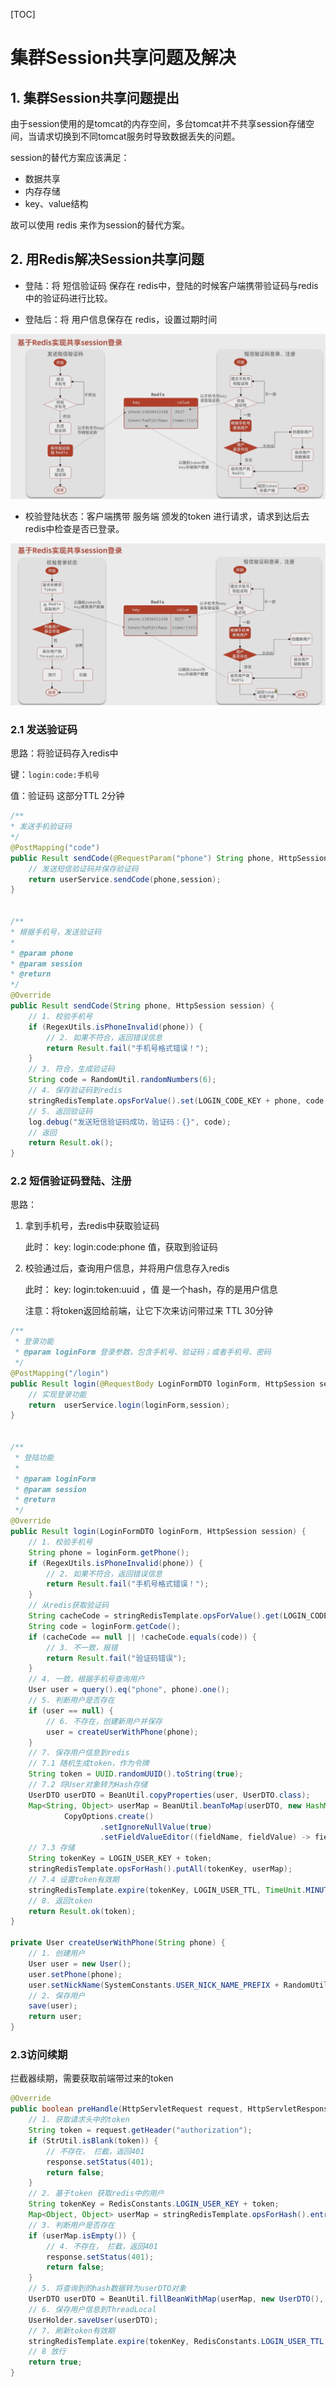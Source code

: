 [TOC]





# 集群Session共享问题及解决



## 1. 集群Session共享问题提出

由于session使用的是tomcat的内存空间，多台tomcat并不共享session存储空间，当请求切换到不同tomcat服务时导致数据丢失的问题。

session的替代方案应该满足：

- 数据共享
- 内存存储
- key、value结构

故可以使用 redis 来作为session的替代方案。



## 2. 用Redis解决Session共享问题

- 登陆：将 短信验证码 保存在 redis中，登陆的时候客户端携带验证码与redis中的验证码进行比较。

- 登陆后：将 用户信息保存在 redis，设置过期时间

![image-20221107234840290](06_集群session共享问题及解决/image-20221107234840290.png)

- 校验登陆状态：客户端携带 服务端 颁发的token 进行请求，请求到达后去redis中检查是否已登录。

![image-20221107235431321](06_集群session共享问题及解决/image-20221107235431321.png)

### 2.1 发送验证码

思路：将验证码存入redis中

键：`login:code:手机号`

值：验证码   这部分TTL 2分钟

```java
/**
* 发送手机验证码
*/
@PostMapping("code")
public Result sendCode(@RequestParam("phone") String phone, HttpSession session) {
    // 发送短信验证码并保存验证码
    return userService.sendCode(phone,session);
}


/**
* 根据手机号，发送验证码
*
* @param phone
* @param session
* @return
*/
@Override
public Result sendCode(String phone, HttpSession session) {
    // 1. 校验手机号
    if (RegexUtils.isPhoneInvalid(phone)) {
        // 2. 如果不符合，返回错误信息
        return Result.fail("手机号格式错误！");
    }
    // 3. 符合，生成验证码
    String code = RandomUtil.randomNumbers(6);
    // 4. 保存验证码到redis
    stringRedisTemplate.opsForValue().set(LOGIN_CODE_KEY + phone, code, LOGIN_CODE_TTL, TimeUnit.MINUTES);
    // 5. 返回验证码
    log.debug("发送短信验证码成功，验证码：{}", code);
    // 返回
    return Result.ok();
}
```



### 2.2 短信验证码登陆、注册

思路：

1. 拿到手机号，去redis中获取验证码

   此时： key:  login:code:phone 值，获取到验证码

2. 校验通过后，查询用户信息，并将用户信息存入redis

   此时： key:  login:token:uuid ，值 是一个hash，存的是用户信息

   注意：将token返回给前端，让它下次来访问带过来   TTL 30分钟

```java
/**
 * 登录功能
 * @param loginForm 登录参数，包含手机号、验证码；或者手机号、密码
 */
@PostMapping("/login")
public Result login(@RequestBody LoginFormDTO loginForm, HttpSession session){
    // 实现登录功能
    return  userService.login(loginForm,session);
}


/**
 * 登陆功能
 *
 * @param loginForm
 * @param session
 * @return
 */
@Override
public Result login(LoginFormDTO loginForm, HttpSession session) {
    // 1. 校验手机号
    String phone = loginForm.getPhone();
    if (RegexUtils.isPhoneInvalid(phone)) {
        // 2. 如果不符合，返回错误信息
        return Result.fail("手机号格式错误！");
    }
    // 从redis获取验证码
    String cacheCode = stringRedisTemplate.opsForValue().get(LOGIN_CODE_KEY + phone);
    String code = loginForm.getCode();
    if (cacheCode == null || !cacheCode.equals(code)) {
        // 3. 不一致，报错
        return Result.fail("验证码错误");
    }
    // 4. 一致，根据手机号查询用户
    User user = query().eq("phone", phone).one();
    // 5. 判断用户是否存在
    if (user == null) {
        // 6. 不存在，创建新用户并保存
        user = createUserWithPhone(phone);
    }
    // 7. 保存用户信息到redis
    // 7.1 随机生成token，作为令牌
    String token = UUID.randomUUID().toString(true);
    // 7.2 将User对象转为Hash存储
    UserDTO userDTO = BeanUtil.copyProperties(user, UserDTO.class);
    Map<String, Object> userMap = BeanUtil.beanToMap(userDTO, new HashMap<>(),
            CopyOptions.create()
                    .setIgnoreNullValue(true)
                    .setFieldValueEditor((fieldName, fieldValue) -> fieldValue.toString()));
    // 7.3 存储
    String tokenKey = LOGIN_USER_KEY + token;
    stringRedisTemplate.opsForHash().putAll(tokenKey, userMap);
    // 7.4 设置token有效期
    stringRedisTemplate.expire(tokenKey, LOGIN_USER_TTL, TimeUnit.MINUTES);
    // 8. 返回token
    return Result.ok(token);
}

private User createUserWithPhone(String phone) {
    // 1. 创建用户
    User user = new User();
    user.setPhone(phone);
    user.setNickName(SystemConstants.USER_NICK_NAME_PREFIX + RandomUtil.randomString(10));
    // 2. 保存用户
    save(user);
    return user;
}
```



### 2.3访问续期

拦截器续期，需要获取前端带过来的token

```java
@Override
public boolean preHandle(HttpServletRequest request, HttpServletResponse response, Object handler) throws Exception {
    // 1. 获取请求头中的token
    String token = request.getHeader("authorization");
    if (StrUtil.isBlank(token)) {
        // 不存在， 拦截，返回401
        response.setStatus(401);
        return false;
    }
    // 2. 基于token 获取redis中的用户
    String tokenKey = RedisConstants.LOGIN_USER_KEY + token;
    Map<Object, Object> userMap = stringRedisTemplate.opsForHash().entries(tokenKey);
    // 3. 判断用户是否存在
    if (userMap.isEmpty()) {
        // 4. 不存在， 拦截，返回401
        response.setStatus(401);
        return false;
    }
    // 5. 将查询到的hash数据转为userDTO对象
    UserDTO userDTO = BeanUtil.fillBeanWithMap(userMap, new UserDTO(), false);
    // 6. 保存用户信息到ThreadLocal
    UserHolder.saveUser(userDTO);
    // 7. 刷新token有效期
    stringRedisTemplate.expire(tokenKey, RedisConstants.LOGIN_USER_TTL, TimeUnit.MINUTES);
    // 8 放行
    return true;
}
```



